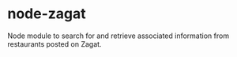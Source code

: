 node-zagat
==========

Node module to search for and retrieve associated information from restaurants posted on Zagat.
